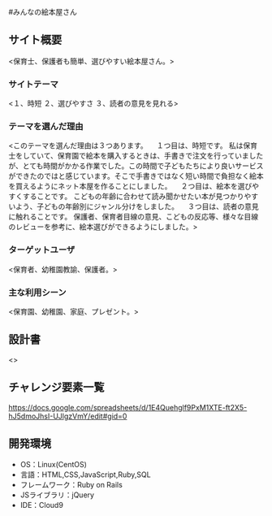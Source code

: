 #みんなの絵本屋さん
## サイト概要
<保育士、保護者も簡単、選びやすい絵本屋さん。>

### サイトテーマ
<１、時短
２、選びやすさ
３、読者の意見を見れる>

### テーマを選んだ理由
<このテーマを選んだ理由は３つあります。
　１つ目は、時短です。
私は保育士をしていて、保育園で絵本を購入するときは、手書きで注文を行っていましたが、とても時間がかかる作業でした。この時間で子どもたちにより良いサービスができたのではと感じています。そこで手書きではなく短い時間で負担なく絵本を買えるようにネット本屋を作ることにしました。
　２つ目は、絵本を選びやすくすることです。
こどもの年齢に合わせて読み聞かせたい本が見つかりやすいよう、子どもの年齢別にジャンル分けをしました。
　３つ目は、読者の意見に触れることです。
保護者、保育者目線の意見、こどもの反応等、様々な目線のレビューを参考に、絵本選びができるようにしました。>

### ターゲットユーザ
<保育者、幼稚園教諭、保護者。>

### 主な利用シーン
<保育園、幼稚園、家庭、プレゼント。>

## 設計書
<>

## チャレンジ要素一覧
<https://docs.google.com/spreadsheets/d/1E4Quehglf9PxM1XTE-ft2X5-hJ5dmoJhsI-UJlgzVmY/edit#gid=0>

## 開発環境
- OS：Linux(CentOS)
- 言語：HTML,CSS,JavaScript,Ruby,SQL
- フレームワーク：Ruby on Rails
- JSライブラリ：jQuery
- IDE：Cloud9

